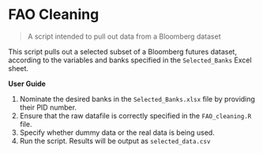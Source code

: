 # FAO Cleaning
> A script intended to pull out data from a Bloomberg dataset

This script pulls out a selected subset of a Bloomberg futures dataset, according to the variables and banks specified in the ```Selected_Banks``` Excel sheet.

**User Guide**

1. Nominate the desired banks in the ```Selected_Banks.xlsx``` file by providing their PID number.
3. Ensure that the raw datafile is correctly specified in the ```FAO_cleaning.R``` file.
3. Specify whether dummy data or the real data is being used.
4. Run the script. Results will be output as ```selected_data.csv```
